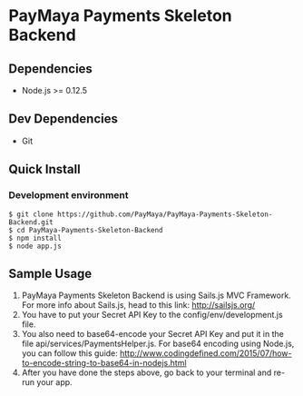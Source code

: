 PayMaya Payments Skeleton Backend
========

## Dependencies

* Node.js >= 0.12.5

## Dev Dependencies

* Git

## Quick Install

### Development environment

    $ git clone https://github.com/PayMaya/PayMaya-Payments-Skeleton-Backend.git
    $ cd PayMaya-Payments-Skeleton-Backend
    $ npm install
    $ node app.js

## Sample Usage

1. PayMaya Payments Skeleton Backend is using Sails.js MVC Framework. For more info about Sails.js, head to this link: http://sailsjs.org/
2. You have to put your Secret API Key to the config/env/development.js file.
3. You also need to base64-encode your Secret API Key and put it in the file api/services/PaymentsHelper.js. For base64 encoding using Node.js, you can follow this guide: http://www.codingdefined.com/2015/07/how-to-encode-string-to-base64-in-nodejs.html
4. After you have done the steps above, go back to your terminal and re-run your app.
